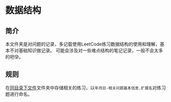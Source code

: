 # 数据结构
## 简介
本文件夹是对问题的记录，多记载使用LeetCode练习数据结构的使用和理解，基本不对基础知识做记录。
可能会涉及对一些难点结构的笔记记录，一般不会太多的吧:cold_sweat:。

## 规则
在[同目录下文件](./src/DataStructrue)文件夹中存储相关的练习，以`年月日-相关问题基本信息.扩展名`对练习题进行命名。

